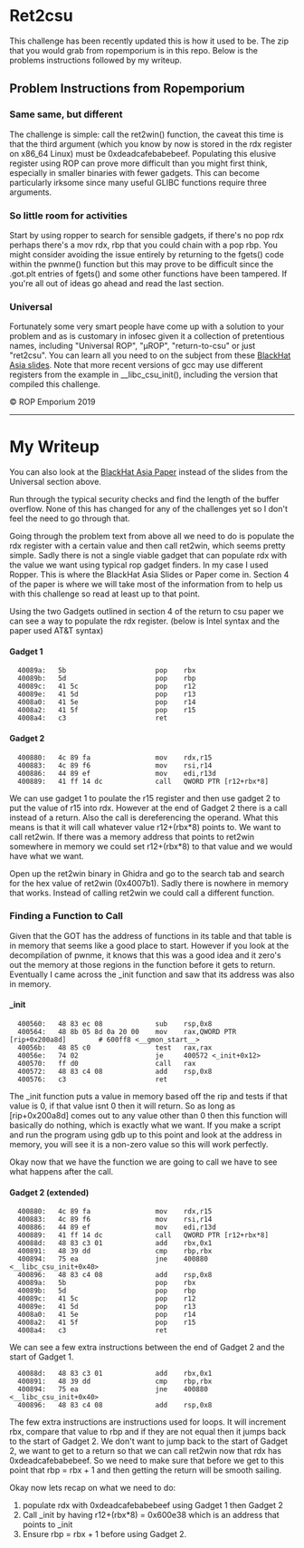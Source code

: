 # Ret2csu

This challenge has been recently updated this is how it used to be. The zip that you would grab from ropemporium is in this repo. Below is the problems instructions followed by my writeup.

Problem Instructions from Ropemporium
----------------------------
### Same same, but different
The challenge is simple: call the ret2win() function, the caveat this time is that the third argument (which you know by now is stored in the rdx register on x86_64 Linux) must be 0xdeadcafebabebeef. Populating this elusive register using ROP can prove more difficult than you might first think, especially in smaller binaries with fewer gadgets. This can become particularly irksome since many useful GLIBC functions require three arguments.

### So little room for activities
Start by using ropper to search for sensible gadgets, if there's no pop rdx perhaps there's a mov rdx, rbp that you could chain with a pop rbp. You might consider avoiding the issue entirely by returning to the fgets() code within the pwnme() function but this may prove to be difficult since the .got.plt entries of fgets() and some other functions have been tampered. If you're all out of ideas go ahead and read the last section.

### Universal
Fortunately some very smart people have come up with a solution to your problem and as is customary in infosec given it a collection of pretentious names, including "Universal ROP", "μROP", "return-to-csu" or just "ret2csu". You can learn all you need to on the subject from these [BlackHat Asia slides](https://web.archive.org/web/20190425162924/https://www.blackhat.com/docs/asia-18/asia-18-Marco-return-to-csu-a-new-method-to-bypass-the-64-bit-Linux-ASLR.pdf). Note that more recent versions of gcc may use different registers from the example in __libc_csu_init(), including the version that compiled this challenge.

© ROP Emporium 2019

----------------------------

# My Writeup
You can also look at the [BlackHat Asia Paper](https://i.blackhat.com/briefings/asia/2018/asia-18-Marco-return-to-csu-a-new-method-to-bypass-the-64-bit-Linux-ASLR-wp.pdf) instead of the slides from the Universal section above.


Run through the typical security checks and find the length of the buffer overflow. None of this has changed for any of the challenges yet so I don't feel the need to go through that.

Going through the problem text from above all we need to do is populate the rdx register with a certain value and then call ret2win, which seems pretty simple. Sadly there is not a single viable gadget that can populate rdx with the value we want using typical rop gadget finders. In my case I used Ropper. This is where the BlackHat Asia Slides or Paper come in. Section 4 of the paper is where we will take most of the information from to help us with this challenge so read at least up to that point.

Using the two Gadgets outlined in section 4 of the return to csu paper we can see a way to populate the rdx register. (below is Intel syntax and the paper used AT&T syntax)

#### Gadget 1
```Assembly
  40089a:   5b                      pop    rbx  
  40089b:   5d                      pop    rbp  
  40089c:   41 5c                   pop    r12  
  40089e:   41 5d                   pop    r13  
  4008a0:   41 5e                   pop    r14  
  4008a2:   41 5f                   pop    r15  
  4008a4:   c3                      ret
```

#### Gadget 2
```Assembly
  400880:   4c 89 fa                mov    rdx,r15
  400883:   4c 89 f6                mov    rsi,r14
  400886:   44 89 ef                mov    edi,r13d
  400889:   41 ff 14 dc             call   QWORD PTR [r12+rbx*8]
```

We can use gadget 1 to poulate the r15 register and then use gadget 2 to put the value of r15 into rdx. However at the end of Gadget 2 there is a call instead of a return. Also the call is dereferencing the operand. What this means is that it will call whatever value r12+(rbx\*8) points to. We want to call ret2win. If there was a memory address that points to ret2win somewhere in memory we could set r12+(rbx\*8) to that value and we would have what we want.

Open up the ret2win binary in Ghidra and go to the search tab and search for the hex value of ret2win (0x4007b1). Sadly there is nowhere in memory that works. Instead of calling ret2win we could call a different function.

### Finding a Function to Call
Given that the GOT has the address of functions in its table and that table is in memory that seems like a good place to start. However if you look at the decompilation of pwnme, it knows that this was a good idea and it zero's out the memory at those regions in the function before it gets to return. Eventually I came across the \_init function and saw that its address was also in memory.

#### \_init
```Assembly
  400560:   48 83 ec 08             sub    rsp,0x8
  400564:   48 8b 05 8d 0a 20 00    mov    rax,QWORD PTR [rip+0x200a8d]        # 600ff8 <__gmon_start__>
  40056b:   48 85 c0                test   rax,rax
  40056e:   74 02                   je     400572 <_init+0x12>
  400570:   ff d0                   call   rax  
  400572:   48 83 c4 08             add    rsp,0x8
  400576:   c3                      ret
```
The \_init function puts a value in memory based off the rip and tests if that value is 0, if that value isnt 0 then it will return. So as long as \[rip+0x200a8d\] comes out to any value other than 0 then this function will basically do nothing, which is exactly what we want. If you make a script and run the program using gdb up to this point and look at the address in memory, you will see it is a non-zero value so this will work perfectly.

Okay now that we have the function we are going to call we have to see what happens after the call.

#### Gadget 2 (extended)
```Assembly
  400880:   4c 89 fa                mov    rdx,r15
  400883:   4c 89 f6                mov    rsi,r14
  400886:   44 89 ef                mov    edi,r13d
  400889:   41 ff 14 dc             call   QWORD PTR [r12+rbx*8]
  40088d:   48 83 c3 01             add    rbx,0x1
  400891:   48 39 dd                cmp    rbp,rbx
  400894:   75 ea                   jne    400880 <__libc_csu_init+0x40>
  400896:   48 83 c4 08             add    rsp,0x8
  40089a:   5b                      pop    rbx  
  40089b:   5d                      pop    rbp  
  40089c:   41 5c                   pop    r12  
  40089e:   41 5d                   pop    r13  
  4008a0:   41 5e                   pop    r14  
  4008a2:   41 5f                   pop    r15  
  4008a4:   c3                      ret
```

We can see a few extra instructions between the end of Gadget 2 and the start of Gadget 1.

```Assembly
  40088d:   48 83 c3 01             add    rbx,0x1
  400891:   48 39 dd                cmp    rbp,rbx
  400894:   75 ea                   jne    400880 <__libc_csu_init+0x40>
  400896:   48 83 c4 08             add    rsp,0x8
```
The few extra instructions are instructions used for loops. It will increment rbx, compare that value to rbp and if they are not equal then it jumps back to the start of Gadget 2. We don't want to jump back to the start of Gadget 2, we want to get to a return so that we can call ret2win now that rdx has 0xdeadcafebabebeef. So we need to make sure that before we get to this point that rbp = rbx + 1 and then getting the return will be smooth sailing.

Okay now lets recap on what we need to do:
1. populate rdx with 0xdeadcafebabebeef using Gadget 1 then Gadget 2
2. Call \_init by having r12+(rbx\*8) = 0x600e38 which is an address that points to \_init
3. Ensure rbp = rbx + 1 before using Gadget 2.


